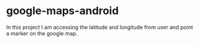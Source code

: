 # google-maps-android
In this project I am accessing the latitude and longitude from user and point a marker on the google map.

